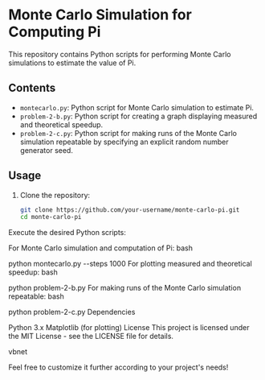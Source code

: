 # Monte Carlo Simulation for Computing Pi

This repository contains Python scripts for performing Monte Carlo simulations to estimate the value of Pi.

## Contents

- `montecarlo.py`: Python script for Monte Carlo simulation to estimate Pi.
- `problem-2-b.py`: Python script for creating a graph displaying measured and theoretical speedup.
- `problem-2-c.py`: Python script for making runs of the Monte Carlo simulation repeatable by specifying an explicit random number generator seed.

## Usage

1. Clone the repository:
   ```bash
   git clone https://github.com/your-username/monte-carlo-pi.git
   cd monte-carlo-pi
   
Execute the desired Python scripts:

For Monte Carlo simulation and computation of Pi:
bash

python montecarlo.py --steps 1000
For plotting measured and theoretical speedup:
bash

python problem-2-b.py
For making runs of the Monte Carlo simulation repeatable:
bash

python problem-2-c.py
Dependencies

Python 3.x
Matplotlib (for plotting)
License
This project is licensed under the MIT License - see the LICENSE file for details.

vbnet


Feel free to customize it further according to your project's needs!
